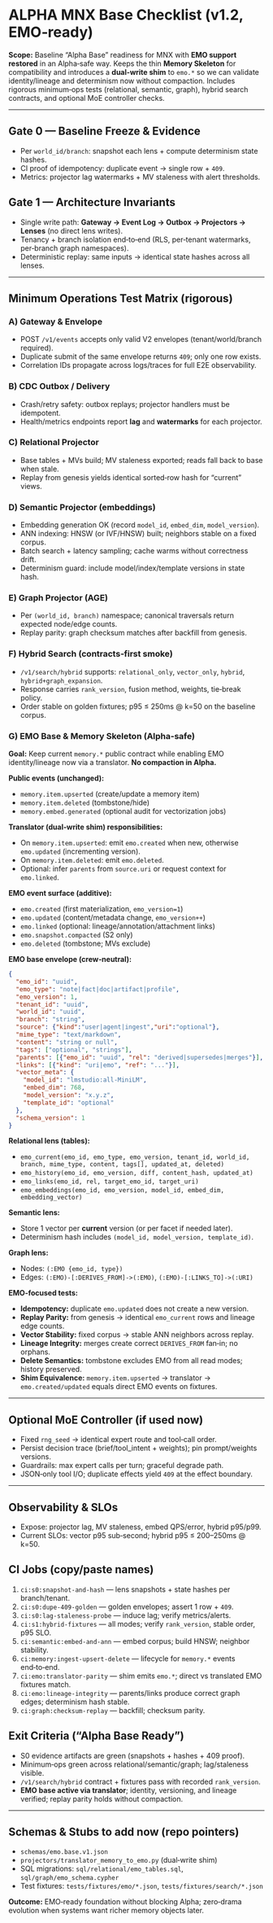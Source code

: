 # ALPHA MNX Base Checklist (v1.2, EMO‑ready)

**Scope:** Baseline “Alpha Base” readiness for MNX with **EMO support restored** in an Alpha‑safe way. Keeps the thin **Memory Skeleton** for compatibility and introduces a **dual‑write shim** to `emo.*` so we can validate identity/lineage and determinism now without compaction. Includes rigorous minimum‑ops tests (relational, semantic, graph), hybrid search contracts, and optional MoE controller checks.

---

## Gate 0 — Baseline Freeze & Evidence

* Per `world_id/branch`: snapshot each lens + compute determinism state hashes.
* CI proof of idempotency: duplicate event → single row + `409`.
* Metrics: projector lag watermarks + MV staleness with alert thresholds.

## Gate 1 — Architecture Invariants

* Single write path: **Gateway → Event Log → Outbox → Projectors → Lenses** (no direct lens writes).
* Tenancy + branch isolation end‑to‑end (RLS, per‑tenant watermarks, per‑branch graph namespaces).
* Deterministic replay: same inputs → identical state hashes across all lenses.

---

## Minimum Operations Test Matrix (rigorous)

### A) Gateway & Envelope

* POST `/v1/events` accepts only valid V2 envelopes (tenant/world/branch required).
* Duplicate submit of the same envelope returns `409`; only one row exists.
* Correlation IDs propagate across logs/traces for full E2E observability.

### B) CDC Outbox / Delivery

* Crash/retry safety: outbox replays; projector handlers must be idempotent.
* Health/metrics endpoints report **lag** and **watermarks** for each projector.

### C) Relational Projector

* Base tables + MVs build; MV staleness exported; reads fall back to base when stale.
* Replay from genesis yields identical sorted‑row hash for “current” views.

### D) Semantic Projector (embeddings)

* Embedding generation OK (record `model_id`, `embed_dim`, `model_version`).
* ANN indexing: HNSW (or IVF/HNSW) built; neighbors stable on a fixed corpus.
* Batch search + latency sampling; cache warms without correctness drift.
* Determinism guard: include model/index/template versions in state hash.

### E) Graph Projector (AGE)

* Per `(world_id, branch)` namespace; canonical traversals return expected node/edge counts.
* Replay parity: graph checksum matches after backfill from genesis.

### F) Hybrid Search (contracts‑first smoke)

* `/v1/search/hybrid` supports: `relational_only`, `vector_only`, `hybrid`, `hybrid+graph_expansion`.
* Response carries `rank_version`, fusion method, weights, tie‑break policy.
* Order stable on golden fixtures; p95 ≤ 250ms @ k=50 on the baseline corpus.

### G) EMO Base & Memory Skeleton (Alpha‑safe)

**Goal:** Keep current `memory.*` public contract while enabling EMO identity/lineage now via a translator. **No compaction in Alpha.**

**Public events (unchanged):**

* `memory.item.upserted`  (create/update a memory item)
* `memory.item.deleted`   (tombstone/hide)
* `memory.embed.generated` (optional audit for vectorization jobs)

**Translator (dual‑write shim) responsibilities:**

* On `memory.item.upserted`: emit `emo.created` when new, otherwise `emo.updated` (incrementing version).
* On `memory.item.deleted`: emit `emo.deleted`.
* Optional: infer `parents` from `source.uri` or request context for `emo.linked`.

**EMO event surface (additive):**

* `emo.created`  (first materialization, `emo_version=1`)
* `emo.updated`  (content/metadata change, `emo_version++`)
* `emo.linked`   (optional: lineage/annotation/attachment links)
* `emo.snapshot.compacted` (S2 only)
* `emo.deleted`  (tombstone; MVs exclude)

**EMO base envelope (crew‑neutral):**

```json
{
  "emo_id": "uuid",
  "emo_type": "note|fact|doc|artifact|profile",
  "emo_version": 1,
  "tenant_id": "uuid",
  "world_id": "uuid",
  "branch": "string",
  "source": {"kind":"user|agent|ingest","uri":"optional"},
  "mime_type": "text/markdown",
  "content": "string or null",
  "tags": ["optional", "strings"],
  "parents": [{"emo_id": "uuid", "rel": "derived|supersedes|merges"}],
  "links": [{"kind": "uri|emo", "ref": "..."}],
  "vector_meta": {
    "model_id": "lmstudio:all-MiniLM",
    "embed_dim": 768,
    "model_version": "x.y.z",
    "template_id": "optional"
  },
  "schema_version": 1
}
```

**Relational lens (tables):**

* `emo_current(emo_id, emo_type, emo_version, tenant_id, world_id, branch, mime_type, content, tags[], updated_at, deleted)`
* `emo_history(emo_id, emo_version, diff, content_hash, updated_at)`
* `emo_links(emo_id, rel, target_emo_id, target_uri)`
* `emo_embeddings(emo_id, emo_version, model_id, embed_dim, embedding_vector)`

**Semantic lens:**

* Store 1 vector per **current** version (or per facet if needed later).
* Determinism hash includes `(model_id, model_version, template_id)`.

**Graph lens:**

* Nodes: `(:EMO {emo_id, type})`
* Edges: `(:EMO)-[:DERIVES_FROM]->(:EMO)`, `(:EMO)-[:LINKS_TO]->(:URI)`

**EMO‑focused tests:**

* **Idempotency:** duplicate `emo.updated` does not create a new version.
* **Replay Parity:** from genesis → identical `emo_current` rows and lineage edge counts.
* **Vector Stability:** fixed corpus → stable ANN neighbors across replay.
* **Lineage Integrity:** merges create correct `DERIVES_FROM` fan‑in; no orphans.
* **Delete Semantics:** tombstone excludes EMO from all read modes; history preserved.
* **Shim Equivalence:** `memory.item.upserted` → translator → `emo.created/updated` equals direct EMO events on fixtures.

---

## Optional MoE Controller (if used now)

* Fixed `rng_seed` → identical expert route and tool‑call order.
* Persist decision trace (brief/tool\_intent + weights); pin prompt/weights versions.
* Guardrails: max expert calls per turn; graceful degrade path.
* JSON‑only tool I/O; duplicate effects yield `409` at the effect boundary.

---

## Observability & SLOs

* Expose: projector lag, MV staleness, embed QPS/error, hybrid p95/p99.
* Current SLOs: vector p95 sub‑second; hybrid p95 ≤ 200–250ms @ k=50.

## CI Jobs (copy/paste names)

1. `ci:s0:snapshot-and-hash` — lens snapshots + state hashes per branch/tenant.
2. `ci:s0:dupe-409-golden` — golden envelopes; assert 1 row + `409`.
3. `ci:s0:lag-staleness-probe` — induce lag; verify metrics/alerts.
4. `ci:s1:hybrid-fixtures` — all modes; verify `rank_version`, stable order, p95 SLO.
5. `ci:semantic:embed-and-ann` — embed corpus; build HNSW; neighbor stability.
6. `ci:memory:ingest-upsert-delete` — lifecycle for `memory.*` events end‑to‑end.
7. `ci:emo:translator-parity` — shim emits `emo.*`; direct vs translated EMO fixtures match.
8. `ci:emo:lineage-integrity` — parents/links produce correct graph edges; determinism hash stable.
9. `ci:graph:checksum-replay` — backfill; checksum parity.

## Exit Criteria (“Alpha Base Ready”)

* S0 evidence artifacts are green (snapshots + hashes + 409 proof).
* Minimum‑ops green across relational/semantic/graph; lag/staleness visible.
* `/v1/search/hybrid` contract + fixtures pass with recorded `rank_version`.
* **EMO base active via translator**; identity, versioning, and lineage verified; replay parity holds without compaction.

---

## Schemas & Stubs to add now (repo pointers)

* `schemas/emo.base.v1.json`
* `projectors/translator_memory_to_emo.py` (dual‑write shim)
* SQL migrations: `sql/relational/emo_tables.sql`, `sql/graph/emo_schema.cypher`
* Test fixtures: `tests/fixtures/emo/*.json`, `tests/fixtures/search/*.json`

**Outcome:** EMO‑ready foundation without blocking Alpha; zero‑drama evolution when systems want richer memory objects later.
